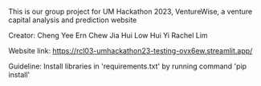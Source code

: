 This is our group project for UM Hackathon 2023, VentureWise, a venture capital analysis and prediction website

Creator:
Cheng Yee Ern
Chew Jia Hui
Low Hui Yi
Rachel Lim

Website link: https://rcl03-umhackathon23-testing-ovx6ew.streamlit.app/ 

Guideline: Install libraries in 'requirements.txt' by running command 'pip install'
